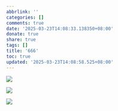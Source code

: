 ```yaml
---
abbrlink: ''
categories: []
comments: true
date: '2025-03-23T14:08:33.138350+08:00'
donate: true
share: true
tags: []
title: '666'
toc: true
updated: '2025-03-23T14:08:58.525+08:00'
---
```

![](https://cdn.jsdmirror.com/gh/JiangKaslana/picture/20250323140711742.png)

![](https://cdn.jsdmirror.com/gh/JiangKaslana/picture/20250323140620592.png)

![](https://cdn.jsdmirror.com/gh/JiangKaslana/picture/20250323140456654.png)
